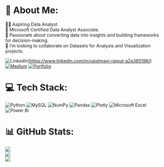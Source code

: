 
# 💫 About Me:

👩‍💻 Aspiring Data Analyst <br>
🚀 Microsoft Certified Data Analyst Associate. <br>
🎯 Passionate about converting data into insights and building frameworks for decision-making. <br>
👯 I’m looking to collaborate on Datasets for Analysis and Visualization projects. <br>



 ![LinkedIn](https://img.shields.io/badge/linkedin-%230077B5.svg?style=for-the-badge&logo=linkedin&logoColor=white)(https://www.linkedin.com/in/vaishnavi-rajput-a2a385196/) [![Medium](https://img.shields.io/badge/Medium-12100E?style=for-the-badge&logo=medium&logoColor=white)](https://medium.com/@vmrajput20) [![Portfolio](https://img.shields.io/badge/Portfolio-%23000000.svg?style=for-the-badge&logo=firefox&logoColor=#FF7139)](datascienceportfol.io/VaishnaviRajput)


# 💻 Tech Stack:
![Python](https://img.shields.io/badge/python-3670A0?style=flat-square&logo=python&logoColor=ffdd54) ![MySQL](https://img.shields.io/badge/mysql-%2300f.svg?style=flat-square&logo=mysql&logoColor=white)  ![NumPy](https://img.shields.io/badge/numpy-%23013243.svg?style=flat-square&logo=numpy&logoColor=white) ![Pandas](https://img.shields.io/badge/pandas-%23150458.svg?style=flat-square&logo=pandas&logoColor=white) ![Plotly](https://img.shields.io/badge/Plotly-%233F4F75.svg?style=flat-square&logo=plotly&logoColor=white) ![Microsoft Excel](https://img.shields.io/badge/Microsoft_Excel-217346?style=for-the-badge&logo=microsoft-excel&logoColor=white) ![Power Bi](https://img.shields.io/badge/power_bi-F2C811?style=for-the-badge&logo=powerbi&logoColor=black)
# 📊 GitHub Stats:
![](https://github-readme-stats.vercel.app/api?username=Rajputvaishnavi3&theme=radical&hide_border=true&include_all_commits=false&count_private=false)<br/>
![](https://github-readme-streak-stats.herokuapp.com/?user=Rajputvaishnavi3&theme=radical&hide_border=true)<br/>
![](https://github-readme-stats.vercel.app/api/top-langs/?username=Rajputvaishnavi3&theme=radical&hide_border=true&include_all_commits=false&count_private=false&layout=compact)




<!-- Proudly created with GPRM ( https://gprm.itsvg.in ) -->
